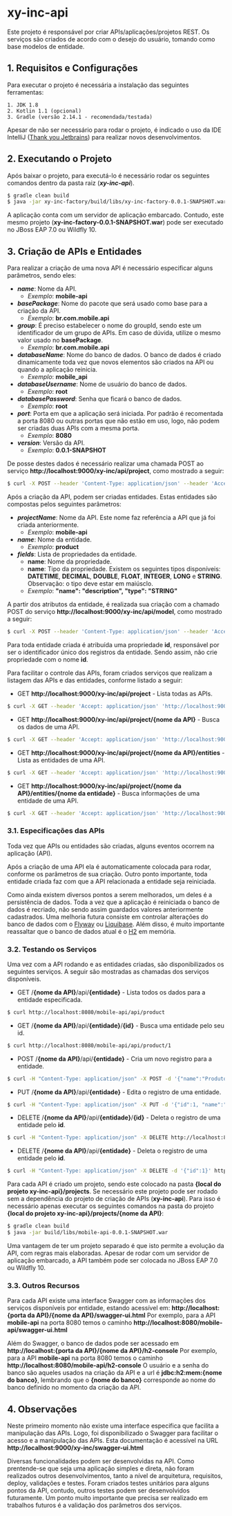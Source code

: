 # xy-inc-api

Este projeto é responsável por criar APIs/aplicações/projetos REST. Os serviços são criados de acordo com o desejo do usuário, tomando como base modelos de entidade.

## 1. Requisitos e Configurações

Para executar o projeto é necessária a instalação das seguintes ferramentas:

    1. JDK 1.8
    2. Kotlin 1.1 (opcional)
    3. Gradle (versão 2.14.1 - recomendada/testada)

Apesar de não ser necessário para rodar o projeto, é indicado o uso da IDE IntelliJ ([Thank you Jetbrains](https://www.jetbrains.com/idea/)) para realizar novos desenvolvimentos.

## 2. Executando o Projeto

Após baixar o projeto, para executá-lo é necessário rodar os seguintes comandos dentro da pasta raiz (***xy-inc-api***).

```sh
$ gradle clean build
$ java -jar xy-inc-factory/build/libs/xy-inc-factory-0.0.1-SNAPSHOT.war
```

A aplicação conta com um servidor de aplicação embarcado. Contudo, este mesmo projeto (**xy-inc-factory-0.0.1-SNAPSHOT.war**) pode ser executado no JBoss EAP 7.0 ou Wildfly 10.

## 3. Criação de APIs e Entidades

Para realizar a criação de uma nova API é necessário especificar alguns parâmetros, sendo eles:

* ***name***: Nome da API.
    * *Exemplo*: **mobile-api**
* ***basePackage***: Nome do pacote que será usado como base para a criação da API.
    * *Exemplo*: **br.com.mobile.api**
* ***group***: É preciso estabelecer o nome do groupId, sendo este um identificador de um grupo de APIs. Em caso de dúvida, utilize o mesmo valor usado no **basePackage**.
    * *Exemplo*: **br.com.mobile.api**
* ***databaseName***: Nome do banco de dados. O banco de dados é criado dinamicamente toda vez que novos elementos são criados na API ou quando a aplicação reinicia.
    * *Exemplo*: **mobile_api**
* ***databaseUsername***: Nome de usuário do banco de dados.
    * *Exemplo*: **root**
* ***databasePassword***: Senha que ficará o banco de dados.
    * *Exemplo*: **root**
* ***port***: Porta em que a aplicação será iniciada. Por padrão é recomentada a porta 8080 ou outras portas que não estão em uso, logo, não podem ser criadas duas APIs com a mesma porta.
    * *Exemplo*: **8080**
* ***version***: Versão da API.
    * *Exemplo*: **0.0.1-SNAPSHOT**

De posse destes dados é necessário realizar uma chamada POST ao serviço **ht<span>tp://localhost:9000/xy-inc/api/project**, como mostrado a seguir:

```sh
$ curl -X POST --header 'Content-Type: application/json' --header 'Accept: application/json' -d '{ "name":"mobile-api", "basePackage":"br.com.mobile.api", "group":"br.com.mobile.api", "databaseName":"mobile_api", "databaseUsername":"root", "databasePassword":"root", "port":8080, "version":"0.0.1-SNAPSHOT" }' 'http://localhost:9000/xy-inc/api/project'
```

Após a criação da API, podem ser criadas entidades. Estas entidades são compostas pelos seguintes parâmetros:

* ***projectName***: Nome da API. Este nome faz referência a API que já foi criada anteriormente.
    * *Exemplo*: **mobile-api**
* ***name***: Nome da entidade.
    * *Exemplo*: **product**
* ***fields***: Lista de propriedades da entidade.
    * **name**: Nome da propriedade.
    * **name**: Tipo da propriedade. Existem os seguintes tipos disponíveis: **DATETIME**, **DECIMAL**, **DOUBLE**, **FLOAT**, **INTEGER**, **LONG** e **STRING**. Observação: o tipo deve estar em maiúsclo.
    * *Exemplo*: **"name": "description", "type": "STRING"**

A partir dos atributos da entidade, é realizada sua criação com a chamado POST do serviço **ht<span>tp://localhost:9000/xy-inc/api/model**, como mostrado a seguir:

```sh
$ curl -X POST --header 'Content-Type: application/json' --header 'Accept: application/json' -d '{ "projectName":"mobile-api", "entity": { "name":"product", "tableName":"tb_product", "fields": [{ "name":"name", "type":"STRING" }, { "name":"description", "type":"STRING" }, { "name":"price", "type":"DECIMAL" }, { "name":"category", "type":"STRING" }] } }' 'http://localhost:9000/xy-inc/api/model'
```

Para toda entidade criada é atribuída uma propriedade **id**, responsável por ser o identificador único dos registros da entidade. Sendo assim, não crie propriedade com o nome **id**.

Para facilitar o controle das APIs, foram criados serviços que realizam a listagem das APIs e das entidades, conforme listado a seguir:

* GET **ht<span>tp://localhost:9000/xy-inc/api/project** - Lista todas as APIs.

```sh
$ curl -X GET --header 'Accept: application/json' 'http://localhost:9000/xy-inc/api/project'
```

* GET **ht<span>tp://localhost:9000/xy-inc/api/project/{nome da API}** - Busca os dados de uma API.

```sh
$ curl -X GET --header 'Accept: application/json' 'http://localhost:9000/xy-inc/api/project/mobile-api'
```

* GET **ht<span>tp://localhost:9000/xy-inc/api/project/{nome da API}/entities** - Lista as entidades de uma API.

```sh
$ curl -X GET --header 'Accept: application/json' 'http://localhost:9000/xy-inc/api/project/mobile-api/entities'
```

* GET **ht<span>tp://localhost:9000/xy-inc/api/project/{nome da API}/entities/{nome da entidade}** - Busca informações de uma entidade de uma API.

```sh
$ curl -X GET --header 'Accept: application/json' 'http://localhost:9000/xy-inc/api/project/mobile-api/entities/product'
```

### 3.1. Especificações das APIs

Toda vez que APIs ou entidades são criadas, alguns eventos ocorrem na aplicação (API).

Após a criação de uma API ela é automaticamente colocada para rodar, conforme os parâmetros de sua criação. Outro ponto importante, toda entidade criada faz com que a API relacionada a entidade seja reiniciada. 

Como ainda existem diversos pontos a serem melhorados, um deles é a persistência de dados. Toda a vez que a aplicação é reiniciada o banco de dados é recriado, não sendo assim guardados valores anteriormente cadastrados. Uma melhoria futura consiste em controlar alterações do banco de dados com o [Flyway](https://flywaydb.org/) ou [Liquibase](http://www.liquibase.org/). Além disso, é muito importante reassaltar que o banco de dados atual é o [H2](http://www.h2database.com/html/main.html) em memória.

### 3.2. Testando os Serviços

Uma vez com a API rodando e as entidades criadas, são disponibilizados os seguintes serviços. A seguir são mostradas as chamadas dos serviços disponíveis.

* GET /**{nome da API}**/api/**{entidade}** - Lista todos os dados para a entidade especificada.

```sh
$ curl http://localhost:8080/mobile-api/api/product
```

* GET /**{nome da API}**/api/**{entidade}**/**{id}** - Busca uma entidade pelo seu id.

```sh
$ curl http://localhost:8080/mobile-api/api/product/1
```

* POST /**{nome da API}**/api/**{entidade}** - Cria um novo registro para a entidade.

```sh
$ curl -H "Content-Type: application/json" -X POST -d '{"name":"Produto 1", "description":"Descrição 1", "price":10.23, "category":"Categoria 1"}' http://localhost:8080/mobile-api/api/product
```

* PUT /**{nome da API}**/api/**{entidade}** - Edita o registro de uma entidade.

```sh
$ curl -H "Content-Type: application/json" -X PUT -d '{"id":1, "name":"Produto Atualizada", "description":"Descrição Atualizada", "price":10.23, "category":"Categoria Atualizada"}' http://localhost:8080/mobile-api/api/product
```

* DELETE /**{nome da API}**/api/**{entidade}**/**{id}** - Deleta o registro de uma entidade pelo **id**.

```sh
$ curl -H "Content-Type: application/json" -X DELETE http://localhost:8080/mobile-api/api/product/1
```

* DELETE /**{nome da API}**/api/**{entidade}** - Deleta o registro de uma entidade pelo **id**.

```sh
$ curl -H "Content-Type: application/json" -X DELETE -d '{"id":1}' http://localhost:8080/mobile-api/api/product
```

Para cada API é criado um projeto, sendo este colocado na pasta **{local do projeto xy-inc-api}/projects**. Se necessário este projeto pode ser rodado sem a dependência do projeto de criação de APIs (**xy-inc-api**). Para isso é necessário apenas executar os seguintes comandos na pasta do projeto **{local do projeto xy-inc-api}/projects/{nome da API}**:

```sh
$ gradle clean build
$ java -jar build/libs/mobile-api-0.0.1-SNAPSHOT.war
```

Uma vantagem de ter um projeto separado é que isto permite a evolução da API, com regras mais elaboradas. Apesar de rodar com um servidor de aplicação embarcado, a API também pode ser colocada no JBoss EAP 7.0 ou Wildfly 10.

### 3.3. Outros Recursos

Para cada API existe uma interface Swagger com as informações dos serviços disponíveis por entidade, estando acessível em: **ht<span>tp://localhost:{porta da API}/{nome da API}/swagger-ui.html** Por exemplo, para a API **mobile-api** na porta 8080 temos o caminho **ht<span>tp://localhost:8080/mobile-api/swagger-ui.html**

Além do Swagger, o banco de dados pode ser acessado em **ht<span>tp://localhost:{porta da API}/{nome da API}/h2-console** Por exemplo, para a API **mobile-api** na porta 8080 temos o caminho **ht<span>tp://localhost:8080/mobile-api/h2-console** O usuário e a senha do banco são aqueles usados na criação da API e a url é **jdbc:h2:mem:{nome do banco}**, lembrando que o **{nome do banco}** corresponde ao nome do banco definido no momento da criação da API.

## 4. Observações

Neste primeiro momento não existe uma interface especifica que facilita a manipulação das APIs. Logo, foi disponibilizado o Swagger para facilitar o acesso e a manipulação das APIs. Esta documentação é acessível na URL **ht<span>tp://localhost:9000/xy-inc/swagger-ui.html**

Diversas funcionalidades podem ser desenvolvidas na API. Como prentende-se que seja uma aplicação simples e direta, não foram realizados outros desenvolvimentos, tanto a nível de arquitetura, requisitos, deploy, validações e testes. Foram criados testes unitários para alguns pontos da API, contudo, outros testes podem ser desenvolvidos futuramente. Um ponto muito importante que precisa ser realizado em trabalhos futuros é a validação dos parâmetros dos serviços.
